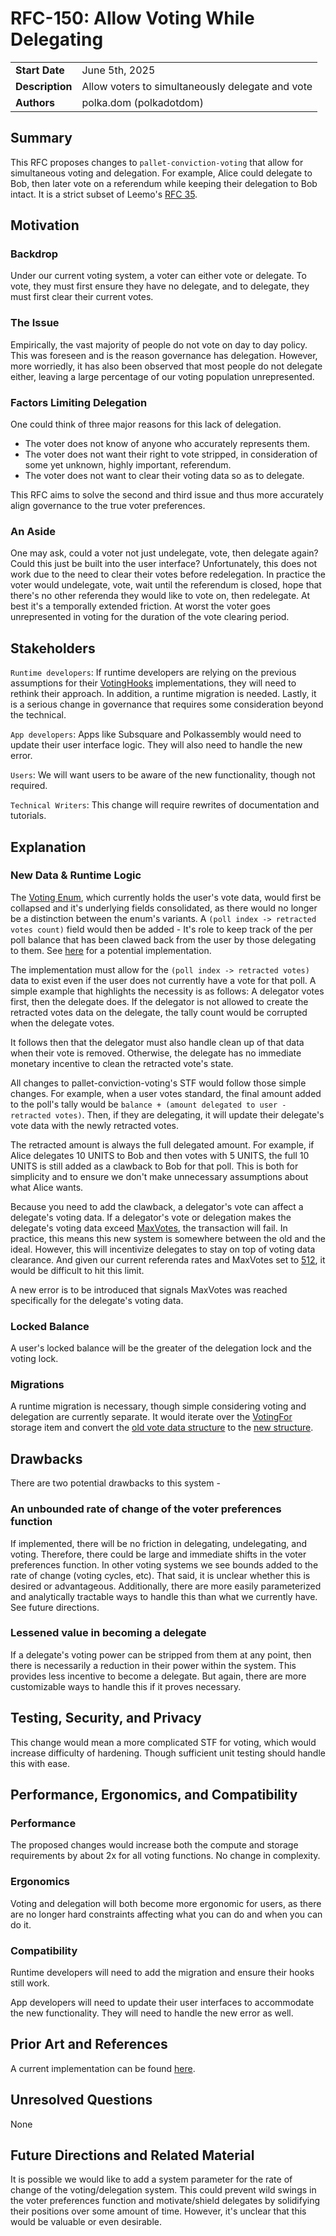 # RFC-150: Allow Voting While Delegating

|                 |                                                                                             |
| --------------- | ------------------------------------------------------------------------------------------- |
| **Start Date**  | June 5th, 2025                                                                              |
| **Description** | Allow voters to simultaneously delegate and vote                                            |
| **Authors**     | polka.dom (polkadotdom)                                                                     |

## Summary

This RFC proposes changes to `pallet-conviction-voting` that allow for simultaneous voting and delegation. For example, Alice could delegate to Bob, then later vote on a referendum while keeping their delegation to Bob intact. It is a strict subset of Leemo's [RFC 35](https://github.com/polkadot-fellows/RFCs/pull/35).

## Motivation

### Backdrop
Under our current voting system, a voter can either vote or delegate. To vote, they must first ensure they have no delegate, and to delegate, they must first clear their current votes.

### The Issue

Empirically, the vast majority of people do not vote on day to day policy. This was foreseen and is the reason governance has delegation. However, more worriedly, it has also been observed that most people do not delegate either, leaving a large percentage of our voting population unrepresented.

### Factors Limiting Delegation

One could think of three major reasons for this lack of delegation. 

- The voter does not know of anyone who accurately represents them. 
- The voter does not want their right to vote stripped, in consideration of some yet unknown, highly important, referendum.
- The voter does not want to clear their voting data so as to delegate.

This RFC aims to solve the second and third issue and thus more accurately align governance to the true voter preferences.

### An Aside

One may ask, could a voter not just undelegate, vote, then delegate again? Could this just be built into the user interface? Unfortunately, this does not work due to the need to clear their votes before redelegation. In practice the voter would undelegate, vote, wait until the referendum is closed, hope that there's no other referenda they would like to vote on, then redelegate. At best it's a temporally extended friction. At worst the voter goes unrepresented in voting for the duration of the vote clearing period.
 

## Stakeholders

`Runtime developers`: If runtime developers are relying on the previous assumptions for their [VotingHooks](https://github.com/paritytech/polkadot-sdk/blob/939fc198daaf5e8ae319419f112dacbc1ea7aefe/substrate/frame/conviction-voting/src/lib.rs#L159) implementations, they will need to rethink their approach. In addition, a runtime migration is needed. Lastly, it is a serious change in governance that requires some consideration beyond the technical. 

`App developers`: Apps like Subsquare and Polkassembly would need to update their user interface logic. They will also need to handle the new error.

`Users`: We will want users to be aware of the new functionality, though not required.

`Technical Writers`: This change will require rewrites of documentation and tutorials. 

## Explanation

### New Data & Runtime Logic

The [Voting Enum](https://github.com/paritytech/polkadot-sdk/blob/939fc198daaf5e8ae319419f112dacbc1ea7aefe/substrate/frame/conviction-voting/src/vote.rs#L256-L264), which currently holds the user's vote data, would first be collapsed and it's underlying fields consolidated, as there would no longer be a distinction between the enum's variants. A `(poll index -> retracted votes count)` field would then be added - It's role to keep track of the per poll balance that has been clawed back from the user by those delegating to them. See [here](https://github.com/PolkadotDom/polkadot-sdk/blob/f9af95133534c18dfde990cb9d775c325c2c6ebf/substrate/frame/conviction-voting/src/vote.rs#L227-L244) for a potential implementation.

The implementation must allow for the `(poll index -> retracted votes)` data to exist even if the user does not currently have a vote for that poll. A simple example that highlights the necessity is as follows: A delegator votes first, then the delegate does. If the delegator is not allowed to create the retracted votes data on the delegate, the tally count would be corrupted when the delegate votes.

It follows then that the delegator must also handle clean up of that data when their vote is removed. Otherwise, the delegate has no immediate monetary incentive to clean the retracted vote's state.

All changes to pallet-conviction-voting's STF would follow those simple changes. For example, when a user votes standard, the final amount added to the poll's tally would be `balance + (amount delegated to user - retracted votes)`. Then, if they are delegating, it will update their delegate's vote data with the newly retracted votes.

The retracted amount is always the full delegated amount. For example, if Alice delegates 10 UNITS to Bob and then votes with 5 UNITS, the full 10 UNITS is still added as a clawback to Bob for that poll. This is both for simplicity and to ensure we don't make unnecessary assumptions about what Alice wants.

Because you need to add the clawback, a delegator's vote can affect a delegate's voting data. If a delegator's vote or delegation makes the delegate's voting data exceed [MaxVotes](https://github.com/paritytech/polkadot-sdk/blob/939fc198daaf5e8ae319419f112dacbc1ea7aefe/substrate/frame/conviction-voting/src/lib.rs#L138), the transaction will fail. In practice, this means this new system is somewhere between the old and the ideal. However, this will incentivize delegates to stay on top of voting data clearance. And given our current referenda rates and MaxVotes set to [512](https://github.com/polkadot-fellows/runtimes/blob/34ecb949660704ccf139a06afb075c6a729b1295/relay/polkadot/src/governance/mod.rs#L43), it would be difficult to hit this limit.

A new error is to be introduced that signals MaxVotes was reached specifically for the delegate's voting data.

### Locked Balance

A user's locked balance will be the greater of the delegation lock and the voting lock.

### Migrations 

A runtime migration is necessary, though simple considering voting and delegation are currently separate. It would iterate over the [VotingFor](https://github.com/paritytech/polkadot-sdk/blob/939fc198daaf5e8ae319419f112dacbc1ea7aefe/substrate/frame/conviction-voting/src/lib.rs#L165) storage item and convert the [old vote data structure](https://github.com/paritytech/polkadot-sdk/blob/939fc198daaf5e8ae319419f112dacbc1ea7aefe/substrate/frame/conviction-voting/src/vote.rs#L256-L264) to the [new structure](https://github.com/PolkadotDom/polkadot-sdk/blob/dom/vote-while-delegating/substrate/frame/conviction-voting/src/vote.rs#L227-L243).

## Drawbacks

There are two potential drawbacks to this system -

### An unbounded rate of change of the voter preferences function

If implemented, there will be no friction in delegating, undelegating, and voting. Therefore, there could be large and immediate shifts in the voter preferences function. In other voting systems we see bounds added to the rate of change (voting cycles, etc). That said, it is unclear whether this is desired or advantageous. Additionally, there are more easily parameterized and analytically tractable ways to handle this than what we currently have. See future directions.

### Lessened value in becoming a delegate

If a delegate's voting power can be stripped from them at any point, then there is necessarily a reduction in their power within the system. This provides less incentive to become a delegate. But again, there are more customizable ways to handle this if it proves necessary. 

## Testing, Security, and Privacy

This change would mean a more complicated STF for voting, which would increase difficulty of hardening. Though sufficient unit testing should handle this with ease.

## Performance, Ergonomics, and Compatibility

### Performance

The proposed changes would increase both the compute and storage requirements by about 2x for all voting functions. No change in complexity.

### Ergonomics

Voting and delegation will both become more ergonomic for users, as there are no longer hard constraints affecting what you can do and when you can do it.

### Compatibility

Runtime developers will need to add the migration and ensure their hooks still work.

App developers will need to update their user interfaces to accommodate the new functionality. They will need to handle the new error as well.

## Prior Art and References

A current implementation can be found [here](https://github.com/paritytech/polkadot-sdk/pull/9026).

## Unresolved Questions

None

## Future Directions and Related Material

It is possible we would like to add a system parameter for the rate of change of the voting/delegation system. This could prevent wild swings in the voter preferences function and motivate/shield delegates by solidifying their positions over some amount of time. However, it's unclear that this would be valuable or even desirable.

